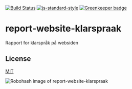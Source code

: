 [![Build Status](https://travis-ci.org/telemark/report-website-klarspraak.svg?branch=master)](https://travis-ci.org/telemark/report-website-klarspraak)
[![js-standard-style](https://img.shields.io/badge/code%20style-standard-brightgreen.svg?style=flat)](https://github.com/feross/standard)
[![Greenkeeper badge](https://badges.greenkeeper.io/telemark/report-website-klarspraak.svg)](https://greenkeeper.io/)

# report-website-klarspraak
Rapport for klarspråk på websiden

## License

[MIT](LICENSE)

![Robohash image of report-website-klarspraak](https://robots.kebabstudios.party/report-website-klarspraak.png "Robohash image of report-website-klarspraak")
